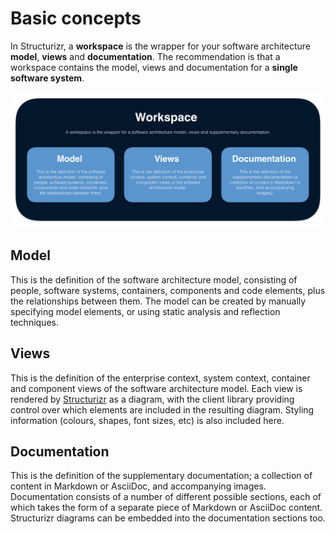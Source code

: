 # Basic concepts

In Structurizr, a __workspace__ is the wrapper for your software architecture __model__, __views__ and __documentation__. The recommendation is that a workspace contains the model, views and documentation for a __single software system__.

![A summary of the basic concepts in Structurizr](images/basic-concepts.png)

## Model

This is the definition of the software architecture model, consisting of people, software systems, containers, components and code elements, plus the relationships between them. The model can be created by manually specifying model elements, or using static analysis and reflection techniques.

## Views

This is the definition of the enterprise context, system context, container and component views of the software architecture model. Each view is rendered by [Structurizr](structurizr.com) as a diagram, with the client library providing control over which elements are included in the resulting diagram. Styling information (colours, shapes, font sizes, etc) is also included here.

## Documentation

This is the definition of the supplementary documentation; a collection of content in Markdown or AsciiDoc, and accompanying images. Documentation consists of a number of different possible sections, each of which takes the form of a separate piece of Markdown or AsciiDoc content. Structurizr diagrams can be embedded into the documentation sections too.